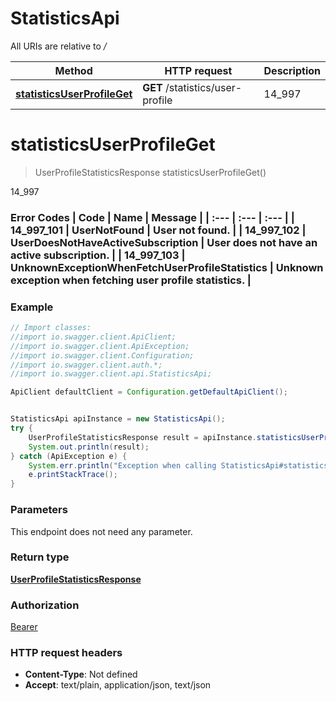 # StatisticsApi

All URIs are relative to */*

Method | HTTP request | Description
------------- | ------------- | -------------
[**statisticsUserProfileGet**](StatisticsApi.md#statisticsUserProfileGet) | **GET** /statistics/user-profile | 14_997

<a name="statisticsUserProfileGet"></a>
# **statisticsUserProfileGet**
> UserProfileStatisticsResponse statisticsUserProfileGet()

14_997

### Error Codes  | Code | Name | Message |  | :--- | :--- | :--- |  | 14_997_101 | UserNotFound | User not found. |  | 14_997_102 | UserDoesNotHaveActiveSubscription | User does not have an active subscription. |  | 14_997_103 | UnknownExceptionWhenFetchUserProfileStatistics | Unknown exception when fetching user profile statistics. |

### Example
```java
// Import classes:
//import io.swagger.client.ApiClient;
//import io.swagger.client.ApiException;
//import io.swagger.client.Configuration;
//import io.swagger.client.auth.*;
//import io.swagger.client.api.StatisticsApi;

ApiClient defaultClient = Configuration.getDefaultApiClient();


StatisticsApi apiInstance = new StatisticsApi();
try {
    UserProfileStatisticsResponse result = apiInstance.statisticsUserProfileGet();
    System.out.println(result);
} catch (ApiException e) {
    System.err.println("Exception when calling StatisticsApi#statisticsUserProfileGet");
    e.printStackTrace();
}
```

### Parameters
This endpoint does not need any parameter.

### Return type

[**UserProfileStatisticsResponse**](UserProfileStatisticsResponse.md)

### Authorization

[Bearer](../README.md#Bearer)

### HTTP request headers

 - **Content-Type**: Not defined
 - **Accept**: text/plain, application/json, text/json

